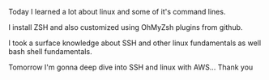 Today I learned a lot about linux and some of it's command lines.

I install ZSH and also customized using OhMyZsh plugins from github.

I took a surface knowledge about SSH and other linux fundamentals as well bash shell fundamentals.

Tomorrow I'm gonna deep dive into SSH and linux with AWS...
Thank you